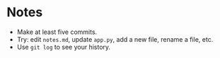 # Notes
- Make at least five commits.
- Try: edit `notes.md`, update `app.py`, add a new file, rename a file, etc.
- Use `git log` to see your history.
